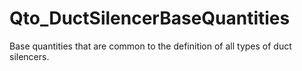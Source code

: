 # Qto_DuctSilencerBaseQuantities

Base quantities that are common to the definition of all types of duct silencers.<!-- end of definition -->
